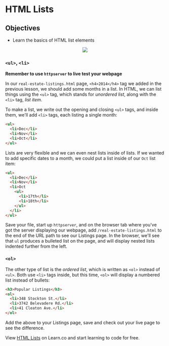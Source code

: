 # HTML Lists

## Objectives

  - Learn the basics of HTML list elements

<p align="center">
  <img src="https://i.imgflip.com/28mpcx.jpg"/>
</p>

### `<ul>`, `<li>`

**Remember to use `httpserver` to live test your webpage**

In our `real-estate-listings.html` page,  `<h4>2014</h4>` tag we added
in the previous lesson, we should add some months in a list. In HTML, we can
list things using the `<ul>` tag, which stands for _unordered list_, along with
the `<li>` tag, _list item_.

To make a list, we write out the opening and closing `<ul>` tags, and inside
them, we'll add `<li>` tags, each listing a single month:

```HTML
<ul>
  <li>Dec</li>
  <li>Nov</li>
  <li>Oct</li>
</ul>
```

Lists are very flexible and we can even nest lists inside of lists. If we
wanted to add specific dates to a month, we could put a list inside of our
`Oct` list item:

```HTML
<ul>
  <li>Dec</li>
  <li>Nov</li>
  <li>Oct
    <ul>
      <li>17th</li>
      <li>18th</li>
    </ul>
  </li>
</ul>
```

Save your file, start up `httpserver`, and on the browser tab where you've got
the server displaying our webpage, add `/real-estate-listings.html` to the end
of the URL path to see our Listings page. In the browser, we'll see that `ul`
produces a bulleted list on the page, and will display nested lists indented
further from the left.

### `<ol>`

The other type of list is the _ordered list_, which is written as `<ol>`
instead of `<ul>`. Both use `<li>` tags inside, but this time, `<ol>`
will display a numbered list instead of bullets:

```HTML
<h3>Popular Listings</h3>
<ol>
  <li>348 Stockton St.</li>
  <li>3742 Belevadere Rd.</li>
  <li>41 Cleaton Ave.</li>
</ol>
```

Add the above to your Listings page, save and check out your live page to see
the difference.

<p data-visibility='hidden'>View <a href='https://learn.co/lessons/html-lists' title='HTML Lists'>HTML Lists</a> on Learn.co and start learning to code for free.</p>
